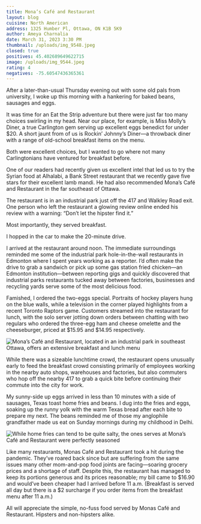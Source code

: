 ```yaml
---
title: Mona’s Café and Restaurant
layout: blog
cuisine: North American
address: 1325 Humber Pl, Ottawa, ON K1B 5K9
author: Ameya Charnalia
date: March 31, 2023 3:30 PM
thumbnail: /uploads/img_9548.jpeg
closed: true
positives: 45.402689649622715
image: /uploads/img_9544.jpeg
rating: 4
negatives: -75.60547436365361
---
```

After a later-than-usual Thursday evening out with some old pals from university, I woke up this morning with a hankering for baked beans, sausages and eggs.

It was time for an Eat the Strip adventure but there were just far too many choices swirling in my head. Near our place, for example, is Miss Molly’s Diner, a true Carlington gem serving up excellent eggs benedict for under $20. A short jaunt from of us is Rockin’ Johnny’s Diner—a throwback diner with a range of old-school breakfast items on the menu. 

Both were excellent choices, but I wanted to go where not many Carlingtonians have ventured for breakfast before.

One of our readers had recently given us excellent intel that led us to try the Syrian food at Alhalabi, a Bank Street restaurant that we recently gave five stars for their excellent lamb mandi. He had also recommended Mona’s Café and Restaurant in the far southeast of Ottawa. 

The restaurant is in an industrial park just off the 417 and Walkley Road exit. One person who left the restaurant a glowing review online ended his review with a warning: “Don’t let the hipster find it.” 

Most importantly, they served breakfast.

I hopped in the car to make the 20-minute drive.

I arrived at the restaurant around noon. The immediate surroundings reminded me some of the industrial park hole-in-the-wall restaurants in Edmonton where I spent years working as a reporter. I’d often make the drive to grab a sandwich or pick up some gas station fried chicken—an Edmonton institution—between reporting gigs and quickly discovered that industrial parks restaurants tucked away between factories, businesses and recycling yards serve some of the most delicious food.

Famished, I ordered the two-eggs special. Portraits of hockey players hung on the blue walls, while a television in the corner played highlights from a recent Toronto Raptors game. Customers streamed into the restaurant for lunch, with the solo server jotting down orders between chatting with two regulars who ordered the three-egg ham and cheese omelette and the cheeseburger, priced at $15.95 and $14.95 respectively.

![Mona’s Café and Restaurant, located in an industrial park in southeast Ottawa, offers an extensive breakfast and lunch menu](/uploads/img_9553.jpeg)

While there was a sizeable lunchtime crowd, the restaurant opens unusually early to feed the breakfast crowd consisting primarily of employees working in the nearby auto shops, warehouses and factories, but also commuters who hop off the nearby 417 to grab a quick bite before continuing their commute into the city for work.

My sunny-side up eggs arrived in less than 10 minutes with a side of sausages, Texas toast home fries and beans. I dug into the fries and eggs, soaking up the runny yolk with the warm Texas bread after each bite to prepare my next. The beans reminded me of those my anglophile grandfather made us eat on Sunday mornings during my childhood in Delhi. 

![While home fries can tend to be quite salty, the ones serves at Mona’s Café and Restaurant were perfectly seasoned](/uploads/img_9548.jpeg)

Like many restaurants, Monas Café and Restaurant took a hit during the pandemic. They’ve roared back since but are suffering from the same issues many other mom-and-pop food joints are facing—soaring grocery prices and a shortage of staff. Despite this, the restaurant has managed to keep its portions generous and its prices reasonable; my bill came to $16.90 and would’ve been cheaper had I arrived before 11 a.m. (Breakfast is served all day but there is a $2 surcharge if you order items from the breakfast menu after 11 a.m.)

All will appreciate the simple, no-fuss food served by Monas Café and Restaurant. Hipsters and non-hipsters alike.